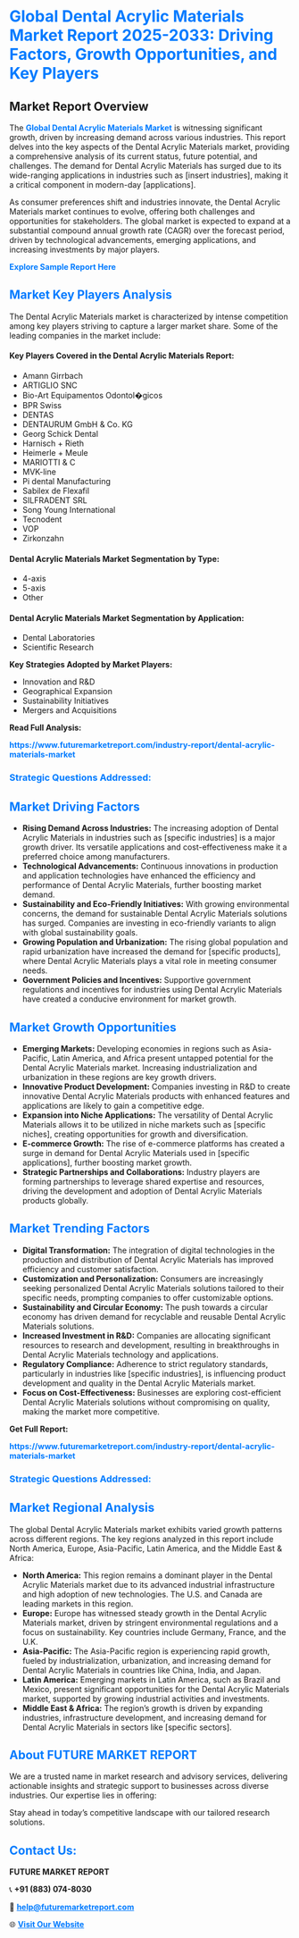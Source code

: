 <h1 style="color: #007BFF;">Global Dental Acrylic Materials Market Report 2025-2033: Driving Factors, Growth Opportunities, and Key Players</h1>

<section id="overview">
<h2>Market Report Overview</h2>
<p>The <a href="https://www.futuremarketreport.com/industry-report/dental-acrylic-materials-market" style="color: #007BFF; text-decoration: none;"><strong>Global Dental Acrylic Materials Market</strong></a> is witnessing significant growth, driven by increasing demand across various industries. This report delves into the key aspects of the Dental Acrylic Materials market, providing a comprehensive analysis of its current status, future potential, and challenges. The demand for Dental Acrylic Materials has surged due to its wide-ranging applications in industries such as [insert industries], making it a critical component in modern-day [applications].</p>
<p>As consumer preferences shift and industries innovate, the Dental Acrylic Materials market continues to evolve, offering both challenges and opportunities for stakeholders. The global market is expected to expand at a substantial compound annual growth rate (CAGR) over the forecast period, driven by technological advancements, emerging applications, and increasing investments by major players.</p>
</section>

<section id="overview">
<p><a href="https://www.futuremarketreport.com/request-sample/reportId=31693" style="color: #007BFF; text-decoration: none;"><strong>Explore Sample Report Here</strong></a></p>
</section>

<section id="key-players">
<h2 style="color: #007BFF;">Market Key Players Analysis</h2>
<p>The Dental Acrylic Materials market is characterized by intense competition among key players striving to capture a larger market share. Some of the leading companies in the market include:</p>
<h4>Key Players Covered in the Dental Acrylic Materials Report:</h4>
<ul><li>Amann Girrbach</li><li>ARTIGLIO SNC</li><li>Bio-Art Equipamentos Odontol�gicos</li><li>BPR Swiss</li><li>DENTAS</li><li>DENTAURUM GmbH &amp; Co. KG</li><li>Georg Schick Dental</li><li>Harnisch + Rieth</li><li>Heimerle + Meule</li><li>MARIOTTI &amp; C</li><li>MVK-line</li><li>Pi dental Manufacturing</li><li>Sabilex de Flexafil</li><li>SILFRADENT SRL</li><li>Song Young International</li><li>Tecnodent</li><li>VOP</li><li>Zirkonzahn</li></ul>
<h4>Dental Acrylic Materials Market Segmentation by Type:</h4>
<ul><li>4-axis</li><li>5-axis</li><li>Other</li></ul>

<h4>Dental Acrylic Materials Market Segmentation by Application:</h4>
<ul><li>Dental Laboratories</li><li>Scientific Research</li></ul>
<p><strong>Key Strategies Adopted by Market Players:</strong></p>
<ul>
<li>Innovation and R&D</li>
<li>Geographical Expansion</li>
<li>Sustainability Initiatives</li>
<li>Mergers and Acquisitions</li>
</ul>
</section>

<section>
<p><strong>Read Full Analysis: </strong></p><a href="https://www.futuremarketreport.com/industry-report/dental-acrylic-materials-market" style="color: #007BFF; text-decoration: none;"><strong>https://www.futuremarketreport.com/industry-report/dental-acrylic-materials-market</strong></a>
<h3 style="color: #007BFF;">Strategic Questions Addressed:</h3>
</section>

<section id="driving-factors">
<h2 style="color: #007BFF;">Market Driving Factors</h2>
<ul>
<li><strong>Rising Demand Across Industries:</strong> The increasing adoption of Dental Acrylic Materials in industries such as [specific industries] is a major growth driver. Its versatile applications and cost-effectiveness make it a preferred choice among manufacturers.</li>
<li><strong>Technological Advancements:</strong> Continuous innovations in production and application technologies have enhanced the efficiency and performance of Dental Acrylic Materials, further boosting market demand.</li>
<li><strong>Sustainability and Eco-Friendly Initiatives:</strong> With growing environmental concerns, the demand for sustainable Dental Acrylic Materials solutions has surged. Companies are investing in eco-friendly variants to align with global sustainability goals.</li>
<li><strong>Growing Population and Urbanization:</strong> The rising global population and rapid urbanization have increased the demand for [specific products], where Dental Acrylic Materials plays a vital role in meeting consumer needs.</li>
<li><strong>Government Policies and Incentives:</strong> Supportive government regulations and incentives for industries using Dental Acrylic Materials have created a conducive environment for market growth.</li>
</ul>
</section>

<section id="growth-opportunities">
<h2 style="color: #007BFF;">Market Growth Opportunities</h2>
<ul>
<li><strong>Emerging Markets:</strong> Developing economies in regions such as Asia-Pacific, Latin America, and Africa present untapped potential for the Dental Acrylic Materials market. Increasing industrialization and urbanization in these regions are key growth drivers.</li>
<li><strong>Innovative Product Development:</strong> Companies investing in R&D to create innovative Dental Acrylic Materials products with enhanced features and applications are likely to gain a competitive edge.</li>
<li><strong>Expansion into Niche Applications:</strong> The versatility of Dental Acrylic Materials allows it to be utilized in niche markets such as [specific niches], creating opportunities for growth and diversification.</li>
<li><strong>E-commerce Growth:</strong> The rise of e-commerce platforms has created a surge in demand for Dental Acrylic Materials used in [specific applications], further boosting market growth.</li>
<li><strong>Strategic Partnerships and Collaborations:</strong> Industry players are forming partnerships to leverage shared expertise and resources, driving the development and adoption of Dental Acrylic Materials products globally.</li>
</ul>
</section>

<section id="trending-factors">
<h2 style="color: #007BFF;">Market Trending Factors</h2>
<ul>
<li><strong>Digital Transformation:</strong> The integration of digital technologies in the production and distribution of Dental Acrylic Materials has improved efficiency and customer satisfaction.</li>
<li><strong>Customization and Personalization:</strong> Consumers are increasingly seeking personalized Dental Acrylic Materials solutions tailored to their specific needs, prompting companies to offer customizable options.</li>
<li><strong>Sustainability and Circular Economy:</strong> The push towards a circular economy has driven demand for recyclable and reusable Dental Acrylic Materials solutions.</li>
<li><strong>Increased Investment in R&D:</strong> Companies are allocating significant resources to research and development, resulting in breakthroughs in Dental Acrylic Materials technology and applications.</li>
<li><strong>Regulatory Compliance:</strong> Adherence to strict regulatory standards, particularly in industries like [specific industries], is influencing product development and quality in the Dental Acrylic Materials market.</li>
<li><strong>Focus on Cost-Effectiveness:</strong> Businesses are exploring cost-efficient Dental Acrylic Materials solutions without compromising on quality, making the market more competitive.</li>
</ul>
</section>

<section>
<p><strong>Get Full Report: </strong></p><a href="https://www.futuremarketreport.com/industry-report/dental-acrylic-materials-market" style="color: #007BFF; text-decoration: none;"><strong>https://www.futuremarketreport.com/industry-report/dental-acrylic-materials-market</strong></a>
<h3 style="color: #007BFF;">Strategic Questions Addressed:</h3>
</section>


<section id="regional-analysis">
<h2 style="color: #007BFF;">Market Regional Analysis</h2>
<p>The global Dental Acrylic Materials market exhibits varied growth patterns across different regions. The key regions analyzed in this report include North America, Europe, Asia-Pacific, Latin America, and the Middle East & Africa:</p>
<ul>
<li><strong>North America:</strong> This region remains a dominant player in the Dental Acrylic Materials market due to its advanced industrial infrastructure and high adoption of new technologies. The U.S. and Canada are leading markets in this region.</li>
<li><strong>Europe:</strong> Europe has witnessed steady growth in the Dental Acrylic Materials market, driven by stringent environmental regulations and a focus on sustainability. Key countries include Germany, France, and the U.K.</li>
<li><strong>Asia-Pacific:</strong> The Asia-Pacific region is experiencing rapid growth, fueled by industrialization, urbanization, and increasing demand for Dental Acrylic Materials in countries like China, India, and Japan.</li>
<li><strong>Latin America:</strong> Emerging markets in Latin America, such as Brazil and Mexico, present significant opportunities for the Dental Acrylic Materials market, supported by growing industrial activities and investments.</li>
<li><strong>Middle East & Africa:</strong> The region’s growth is driven by expanding industries, infrastructure development, and increasing demand for Dental Acrylic Materials in sectors like [specific sectors].</li>
</ul>
</section>

<footer>
<h2 style="color: #007BFF;">About FUTURE MARKET REPORT</h2>
<p>We are a trusted name in market research and advisory services, delivering actionable insights and strategic support to businesses across diverse industries. Our expertise lies in offering:</p>

<p>Stay ahead in today’s competitive landscape with our tailored research solutions.</p>

<h2 style="color: #007BFF;">Contact Us:</h2>
<p><strong>FUTURE MARKET REPORT</strong></p>
<p>📞 <strong>+91 (883) 074-8030</strong></p>
<p>📧 <strong><a href="mailto:help@futuremarketreport.com" style="color: #007BFF;">help@futuremarketreport.com</a></strong></p>
<p>🌐 <strong><a href="https://www.futuremarketreport.com/" style="color: #007BFF;">Visit Our Website</a></strong></p>
</footer>